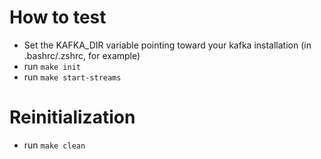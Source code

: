 # How to test
- Set the KAFKA_DIR variable pointing toward your kafka installation (in .bashrc/.zshrc, for example)
- run `make init`
- run `make start-streams`

# Reinitialization
- run `make clean`